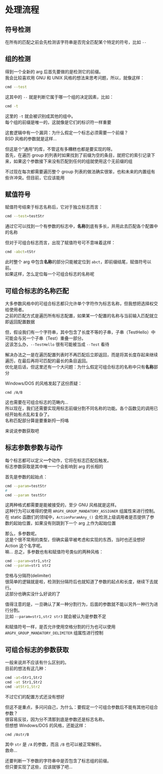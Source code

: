 # 处理流程

## 符号检测

在所有的匹配之前会先检测该字符串是否完全匹配某个特定的符号，比如 `--`

## 组的检测

得到一个全新的 arg 后首先要做的是检测它的前缀。\
我会比较喜欢用 GNU 和 UNIX 风格的想法来思考问题，所以，就像这样：

```bash
cmd --test
```

这其中的 `--` 就是判断它属于哪一个组的决定因素，比如：

```bash
cmd -t
```

这里的 `-t` 就会被识别成其他的组中。\
每个组的前缀是唯一的，这就像是它们的标识符一样重要

这套逻辑中有一个漏洞：为什么假定一个标志必须需要一个前缀？\
BSD 风格的参数就是这样...

但这是个“通用”的库，不管这有多糟糕也都是要实现的呀。\
首先，在遍历 group 的列表时如果找到了前缀为空的条目，就把它的索引记录下来，如果这个参数接下来没有匹配到任何的组就使用这个无前缀的组

不过现在每次都需要遍历整个 group 列表的做法确实很笨，也和未来的内置组有些许冲突。但目前，它应该能用

## 赋值符号

赋值符号结束于标志名称后，它对于独立标志而言：

```bash
cmd --test=testStr
```

通过它可以找到一个有参数的标志中，**名称**到底有多长，并用此去匹配各个配置中的名称

但对于可组合标志而言，出现了赋值符号可不意味着这样：

```bash
cmd -abct=tStr
```

此时整个 arg 中包含**名称**的部分只能被定位到 `abct`，即前缀结尾，赋值符号以前。\
如果这样，怎么定位每一个可组合标志的名称呢

## 可组合标志的名称匹配

大多参数风格中的可组合标志都只允许单个字符作为标志名称，但我想把选择权交给使用者。\
之前的匹配方式是遍历所有标志配置，如果某一个配置的名称与当前输入匹配就立即返回配置数据

但，假设我们有一个字符串，其中包含了长度不等的子串，子串（TestHello）中可能会与另一个子串（Test）重叠一部分。\
这该怎么办，`--TestHello` 很有可能被当成 `--Test` 看待

解决办法之一是在遍历配置列表时不再匹配后立即返回，而是将其长度存起来继续遍历，在最后再将可匹配的最长的条目返回。\
优化是后话，但这里还有一个大问题：为什么假定可组合标志的名称中只有**名称**部分

Windows/DOS 的风格发起了这份质疑：

```text
cmd /A/B
```

这也需要在可组合标志的范畴内...\
所以现在，我们还需要实现用标志前缀分割不同名称的功能。各个函数见的调用已经开始有点乱和复杂了。\
名称匹配部分算是要重新捋一捋咯

来说说参数获取吧

## 标志参数参数与动作

每个标志都可以定义**一个**动作，它将在标志匹配后触发。\
标志参数获取是其中唯一一个会影响到 arg 的长相的

首先是参数的起始点：

```bash
cmd --param=testStr
#
cmd --param testStr
```

这两种格式都需要是能被接受的，至少 GNU 风格就是这样。\
这种行为可以难得的使用 `ARGPX_GROUP_MANDATORY_ASSIGNER` 组属性来进行控制。\
在 static 函数们的领域中，`ActionParamAny_()` 会检测上级调用者是否提供了参数的起始位置，如果没有则跳到下一个 arg 上作为起始位置

那么，多参数呢。\
这是个很不常用的类型，但确实最早被考虑和实现的东西，当时也还没想好 Action 这个名字呢。\
嘛... 总之，多参数也有和赋值符号类似的两种风格：

```bash
cmd --param=str1,str2
cmd --param=str1 str2
```

空格与分隔符(delimiter)\
很简单的逻辑就是啦，检测到分隔符后也就知道了参数的起点和长度，继续下去就行。\
这部分也确实没什么好说的了

值得注意的是，一旦确认了某一种分割行为，后面的参数就不能以另外一种行为进行分割。\
比如 `--param=str1,str2 str3` 就会被认为是参数不足

和赋值符号一样，是否允许使用空格分割的行为也可以使用 `ARGPX_GROUP_MANDATORY_DELIMITER` 组属性进行控制

## 可组合标志的参数获取

一般来说并不应该有什么区别的。\
目前的想法有这几种：

```bash
cmd -at=Str1,Str2
cmd -at Str1,Str2
cmd -atStr1,Str2
```

不过它们的配置方式还没有想好

但这不是重点，多问问自己，为什么：要假定一个可组合参数后不能有其他可组合参数？\
很容易反驳，因为分不清那到底是参数还是标志名称。\
但想想 Windows/DOS 的风格，还能这样：

```text
cmd /Astr/B
```

其中 `str` 是 `/A` 的参数，而且 `/B` 也可以被正常解析。\
救命...

还要判断一下参数的字符串中是否包含了标志组的前缀。\
但只要实现了这些，应该就够了吧...
